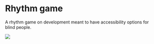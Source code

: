 # Rhythm game
 A rhythm game on development meant to have accessibility options for blind people.
 
 ![](https://thumbs.gfycat.com/FatalHeartfeltDobermanpinscher-size_restricted.gif)
